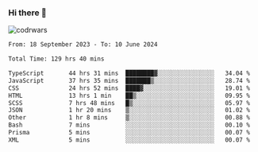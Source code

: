 ### Hi there 👋


![codrwars](https://www.codewars.com/users/rsschool_c9af20f58c35c696/badges/micro) 

<!--START_SECTION:waka-->

```txt
From: 18 September 2023 - To: 10 June 2024

Total Time: 129 hrs 40 mins

TypeScript       44 hrs 31 mins  ████████▓░░░░░░░░░░░░░░░░   34.04 %
JavaScript       37 hrs 35 mins  ███████▒░░░░░░░░░░░░░░░░░   28.74 %
CSS              24 hrs 52 mins  ████▓░░░░░░░░░░░░░░░░░░░░   19.01 %
HTML             13 hrs 1 min    ██▒░░░░░░░░░░░░░░░░░░░░░░   09.95 %
SCSS             7 hrs 48 mins   █▒░░░░░░░░░░░░░░░░░░░░░░░   05.97 %
JSON             1 hr 20 mins    ▒░░░░░░░░░░░░░░░░░░░░░░░░   01.02 %
Other            1 hr 8 mins     ▒░░░░░░░░░░░░░░░░░░░░░░░░   00.88 %
Bash             7 mins          ░░░░░░░░░░░░░░░░░░░░░░░░░   00.10 %
Prisma           5 mins          ░░░░░░░░░░░░░░░░░░░░░░░░░   00.07 %
XML              5 mins          ░░░░░░░░░░░░░░░░░░░░░░░░░   00.07 %
```

<!--END_SECTION:waka-->
